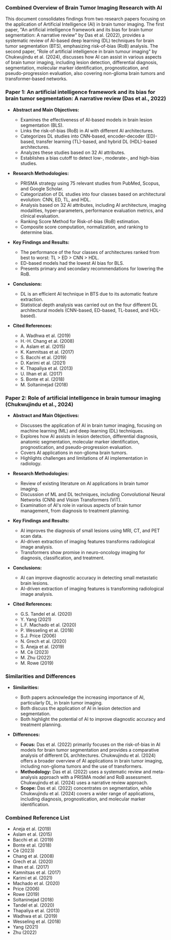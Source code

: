 ### Combined Overview of Brain Tumor Imaging Research with AI

This document consolidates findings from two research papers focusing on the application of Artificial Intelligence (AI) in brain tumor imaging. The first paper, "An artificial intelligence framework and its bias for brain tumor segmentation: A narrative review" by Das et al. (2022), provides a systematic review of AI-based deep learning (DL) techniques for brain tumor segmentation (BTS), emphasizing risk-of-bias (RoB) analysis. The second paper, "Role of artificial intelligence in brain tumour imaging" by Chukwujindu et al. (2024), discusses how AI can assist in various aspects of brain tumor imaging, including lesion detection, differential diagnosis, segmentation, molecular marker identification, prognostication, and pseudo-progression evaluation, also covering non-glioma brain tumors and transformer-based networks.

### Paper 1: An artificial intelligence framework and its bias for brain tumor segmentation: A narrative review (Das et al., 2022)

*   **Abstract and Main Objectives:**
    *   Examines the effectiveness of AI-based models in brain lesion segmentation (BLS).
    *   Links the risk-of-bias (RoB) in AI with different AI architectures.
    *   Categorizes DL studies into CNN-based, encoder-decoder (ED)-based, transfer learning (TL)-based, and hybrid DL (HDL)-based architectures.
    *   Analyzes these studies based on 32 AI attributes.
    *   Establishes a bias cutoff to detect low-, moderate-, and high-bias studies.

*   **Research Methodologies:**
    *   PRISMA strategy using 75 relevant studies from PubMed, Scopus, and Google Scholar.
    *   Categorization of DL studies into four classes based on architectural evolution: CNN, ED, TL, and HDL.
    *   Analysis based on 32 AI attributes, including AI architecture, imaging modalities, hyper-parameters, performance evaluation metrics, and clinical evaluation.
    *   Ranking Score Method for Risk-of-bias (RoB) estimation.
    *   Composite score computation, normalization, and ranking to determine bias.

*   **Key Findings and Results:**
    *   The performance of the four classes of architectures ranked from best to worst: TL > ED > CNN > HDL.
    *   ED-based models had the lowest AI bias for BLS.
    *   Presents primary and secondary recommendations for lowering the RoB.

*   **Conclusions:**
    *   DL is an efficient AI technique in BTS due to its automatic feature extraction.
    *   Statistical depth analysis was carried out on the four different DL architectural models (CNN-based, ED-based, TL-based, and HDL-based).

*   **Cited References:**
    *   A. Wadhwa et al. (2019)
    *   H.-H. Chang et al. (2008)
    *   A. Aslam et al. (2015)
    *   K. Kamnitsas et al. (2017)
    *   S. Bacchi et al. (2019)
    *   D. Karimi et al. (2021)
    *   K. Thapaliya et al. (2013)
    *   U. Ilhan et al. (2017)
    *   S. Bonte et al. (2018)
    *   M. Soltaninejad (2018)

### Paper 2: Role of artificial intelligence in brain tumour imaging (Chukwujindu et al., 2024)

*   **Abstract and Main Objectives:**
    *   Discusses the application of AI in brain tumor imaging, focusing on machine learning (ML) and deep learning (DL) techniques.
    *   Explores how AI assists in lesion detection, differential diagnosis, anatomic segmentation, molecular marker identification, prognostication, and pseudo-progression evaluation.
    *   Covers AI applications in non-glioma brain tumors.
    *   Highlights challenges and limitations of AI implementation in radiology.

*   **Research Methodologies:**
    *   Review of existing literature on AI applications in brain tumor imaging.
    *   Discussion of ML and DL techniques, including Convolutional Neural Networks (CNN) and Vision Transformers (ViT).
    *   Examination of AI's role in various aspects of brain tumor management, from diagnosis to treatment planning.

*   **Key Findings and Results:**
    *   AI improves the diagnosis of small lesions using MRI, CT, and PET scan data.
    *   AI-driven extraction of imaging features transforms radiological image analysis.
    *   Transformers show promise in neuro-oncology imaging for diagnosis, classification, and treatment.

*   **Conclusions:**
    *   AI can improve diagnostic accuracy in detecting small metastatic brain lesions.
    *   AI-driven extraction of imaging features is transforming radiological image analysis.

*   **Cited References:**
    *   G.S. Tandel et al. (2020)
    *   Y. Yang (2021)
    *   L.F. Machado et al. (2020)
    *   P. Wesseling et al. (2018)
    *   S.J. Price (2006)
    *   N. Grech et al. (2020)
    *   S. Aneja et al. (2019)
    *   M. Cè (2023)
    *   M. Zhu (2022)
    *   M. Rowe (2019)

### Similarities and Differences

*   **Similarities:**
    *   Both papers acknowledge the increasing importance of AI, particularly DL, in brain tumor imaging.
    *   Both discuss the application of AI in lesion detection and segmentation.
    *   Both highlight the potential of AI to improve diagnostic accuracy and treatment planning.

*   **Differences:**
    *   **Focus:** Das et al. (2022) primarily focuses on the risk-of-bias in AI models for brain tumor segmentation and provides a comparative analysis of different DL architectures. Chukwujindu et al. (2024) offers a broader overview of AI applications in brain tumor imaging, including non-glioma tumors and the use of transformers.
    *   **Methodology:** Das et al. (2022) uses a systematic review and meta-analysis approach with a PRISMA model and RoB assessment. Chukwujindu et al. (2024) uses a narrative review approach.
    *   **Scope:** Das et al. (2022) concentrates on segmentation, while Chukwujindu et al. (2024) covers a wider range of applications, including diagnosis, prognostication, and molecular marker identification.

### Combined Reference List

*   Aneja et al. (2019)
*   Aslam et al. (2015)
*   Bacchi et al. (2019)
*   Bonte et al. (2018)
*   Cè (2023)
*   Chang et al. (2008)
*   Grech et al. (2020)
*   Ilhan et al. (2017)
*   Kamnitsas et al. (2017)
*   Karimi et al. (2021)
*   Machado et al. (2020)
*   Price (2006)
*   Rowe (2019)
*   Soltaninejad (2018)
*   Tandel et al. (2020)
*   Thapaliya et al. (2013)
*   Wadhwa et al. (2019)
*   Wesseling et al. (2018)
*   Yang (2021)
*   Zhu (2022)